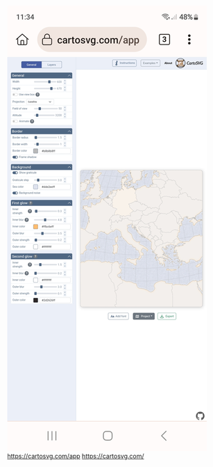 
![](_asset/Screenshot_20240225_113437_Kiwi%20Browser.jpg)
https://cartosvg.com/app
https://cartosvg.com/
